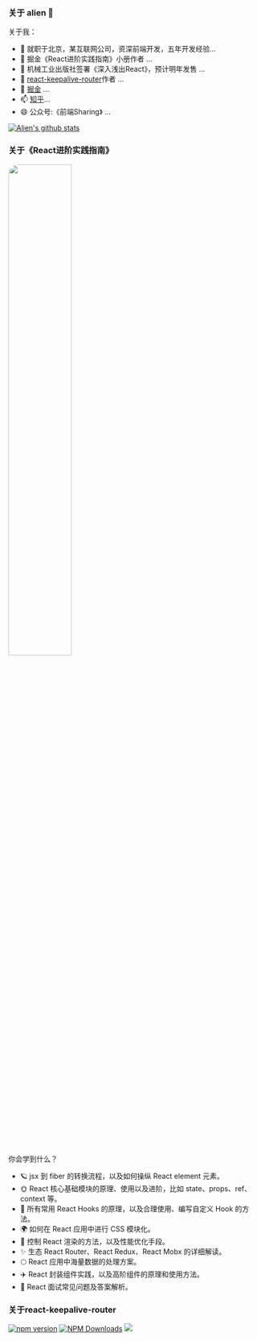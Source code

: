 ### 关于 alien 👋

关于我：
- 🔭 就职于北京，某互联网公司，资深前端开发，五年开发经验...
- 🌱 掘金《React进阶实践指南》小册作者 ...
- 👯 机械工业出版社签署《深入浅出React》，预计明年发售 ...
- 🤔 [react-keepalive-router](https://github.com/GoodLuckAlien/react-keepalive-router)作者 ...
- 💬 [掘金](https://juejin.cn/user/2418581313687390) ...
- 📫 [知乎](https://www.zhihu.com/people/alien-95-52)...
- 😄 公众号:《前端Sharing》 ...

[![Alien's github stats](https://github-readme-stats.vercel.app/api?username=GoodLuckAlien&show_icons=true&theme=synthwave)](https://github.com/GoodLuckAlien/github-readme-stats)




### 关于《React进阶实践指南》

<img  style="width:50%;border-radius:20px;" src='https://mmbiz.qpic.cn/mmbiz_png/Opr1iaricKA8e1P7LJVdsSnu3FfKF39lfHBR9IEff9QIuJVEkteH647iaT4NZa9jDXyTy1hLBkPsUM0gzbUWib7Q6Q/640?wx_fmt=png&tp=webp&wxfrom=5&wx_lazy=1&wx_co=1' />

你会学到什么？

* 🪐 jsx 到 fiber 的转换流程，以及如何操纵 React element 元素。
* 🌞 React 核心基础模块的原理、使用以及进阶，比如 state、props、ref、context 等。
* 🌛 所有常用 React Hooks 的原理，以及合理使用、编写自定义 Hook 的方法。
* 🌍 如何在 React 应用中进行 CSS 模块化。
* 🌌 控制 React 渲染的方法，以及性能优化手段。
* ✨ 生态 React Router、React Redux、React Mobx 的详细解读。
* 🌕 React 应用中海量数据的处理方案。
* ✈️ React 封装组件实践，以及高阶组件的原理和使用方法。
* 🔭 React 面试常见问题及答案解析。


### 关于react-keepalive-router

[![npm version](https://img.shields.io/npm/v/react-keepalive-router.svg?style=flat-square)](https://www.npmjs.org/package/react-keepalive-router)
[![NPM Downloads](https://badgen.net/npm/dm/react-keepalive-router)](https://npmjs.org/package/react-keepalive-router)
![](https://img.shields.io/github/stars/GoodLuckAlien/react-keepalive-router.svg?style=social&label=Star)

